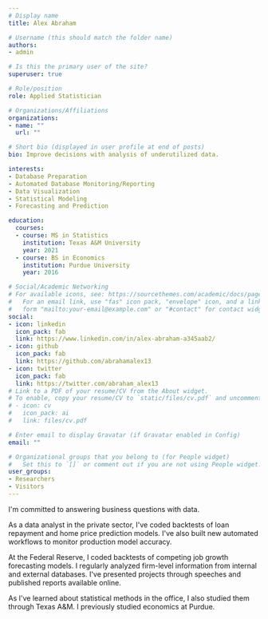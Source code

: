 ```yaml
---
# Display name
title: Alex Abraham

# Username (this should match the folder name)
authors:
- admin

# Is this the primary user of the site?
superuser: true

# Role/position
role: Applied Statistician

# Organizations/Affiliations
organizations:
- name: ""
  url: ""

# Short bio (displayed in user profile at end of posts)
bio: Improve decisions with analysis of underutilized data.

interests:
- Database Preparation
- Automated Database Monitoring/Reporting
- Data Visualization
- Statistical Modeling
- Forecasting and Prediction

education:
  courses:
  - course: MS in Statistics
    institution: Texas A&M University
    year: 2021
  - course: BS in Economics
    institution: Purdue University
    year: 2016

# Social/Academic Networking
# For available icons, see: https://sourcethemes.com/academic/docs/page-builder/#icons
#   For an email link, use "fas" icon pack, "envelope" icon, and a link in the
#   form "mailto:your-email@example.com" or "#contact" for contact widget.
social:
- icon: linkedin
  icon_pack: fab
  link: https://www.linkedin.com/in/alex-abraham-a345aab2/
- icon: github
  icon_pack: fab
  link: https://github.com/abrahamalex13
- icon: twitter
  icon_pack: fab
  link: https://twitter.com/abraham_alex13
# Link to a PDF of your resume/CV from the About widget.
# To enable, copy your resume/CV to `static/files/cv.pdf` and uncomment the lines below.
# - icon: cv
#   icon_pack: ai
#   link: files/cv.pdf

# Enter email to display Gravatar (if Gravatar enabled in Config)
email: ""

# Organizational groups that you belong to (for People widget)
#   Set this to `[]` or comment out if you are not using People widget.
user_groups:
- Researchers
- Visitors
---
```


I'm committed to answering business questions with data.

As a data analyst in the private sector, 
I've coded backtests of loan repayment 
and home price prediction models. I've also 
built new automated workflows to 
monitor production model accuracy.

At the Federal Reserve, I coded backtests
of competing job growth forecasting models.
I regularly analyzed firm-level information
from internal and external databases. I've presented
projects through speeches and published reports
available online.

As I've learned about statistical methods in the office,
I also studied them through Texas A&M.
I previously studied economics at Purdue.